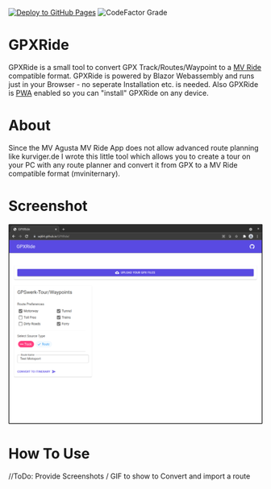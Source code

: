 [![Deploy to GitHub Pages](https://github.com/Seji64/GPXRide/actions/workflows/main.yml/badge.svg?branch=main)](https://github.com/Seji64/GPXRide/actions/workflows/main.yml)
![CodeFactor Grade](https://img.shields.io/codefactor/grade/github/Seji64/GPXRide/main?style=plastic)

# GPXRide

GPXRide is a small tool to convert GPX Track/Routes/Waypoint to a [MV Ride](https://www.mvagusta.com/de/en/mv-ride-app) compatible format.
GPXRide is powered by Blazor Webassembly and runs just in your Browser - no seperate Installation etc. is needed. Also GPXRide is [PWA](https://wikipedia.org/wiki/Progressive_Web_App) enabled so you can "install" GPXRide on any device.

# About

Since the MV Agusta MV Ride App does not allow advanced route planning like kurviger.de I wrote this little tool which allows you to create a tour on your PC with any route planner and convert it from GPX to a MV Ride compatible format (mviniternary).

# Screenshot

![alt text](https://github.com/Seji64/GPXRide/raw/main/Screenshot.png)

# How To Use
//ToDo: Provide Screenshots / GIF to show to Convert and import a route
